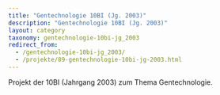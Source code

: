 ```yaml
---
title: "Gentechnologie 10BI (Jg. 2003)"
description: "Gentechnologie 10BI (Jg. 2003)"
layout: category
taxonomy: gentechnologie-10bi-jg_2003
redirect_from:
  - /gentechnologie-10bi-jg_2003/
  - /projekte/89-gentechnologie-10bi-jg-2003.html
---
```


Projekt der 10BI (Jahrgang 2003) zum Thema Gentechnologie.
